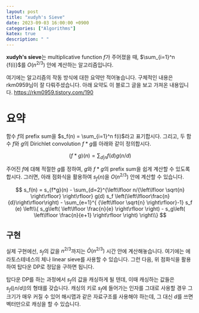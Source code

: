 ```yaml
---
layout: post
title: "xudyh's Sieve"
date: 2023-09-03 16:00:00 +0900
categories: ["Algorithms"]
katex: true
description: " "
---
```


**xudyh's sieve**는 multiplicative function $f$가 주어졌을 때, $\sum_{i=1}^n {f(i)}$를 $O(n^{2/3})$ 안에 계산하는 알고리즘입니다.

여기에는 알고리즘의 작동 방식에 대한 요약만 적어놓습니다. 구체적인 내용은 rkm0959님이 잘 다뤄주셨습니다. 아래 요약도 이 블로그 글을 보고 가져온 내용입니다. <https://rkm0959.tistory.com/190>

# 요약

함수 $f$의 prefix sum을 $s_f(n) = \sum_{i=1}^n f(i)$라고 표기합시다. 그리고, 두 함수 $f$와 $g$의 Dirichlet convolution $f*g$를 아래와 같이 정의합시다.

$$
(f*g)(n) = \sum_{d | n} {f(d) g(n/d)}
$$

주어진 $f$에 대해 적절한 $g$를 정하여, $g$와 $f*g$의 prefix sum을 쉽게 계산할 수 있도록 합시다. 그러면, 아래 점화식을 활용하여 $s_f(n)$을 $O(n^{2/3})$ 안에 계산할 수 있습니다.

$$
s_f(n) = s_{f*g}(n) - \sum_{d=2}^{\left\lfloor n/{\left\lfloor \sqrt{n} \right\rfloor} \right\rfloor} g(d) s_f \left(\left\lfloor\frac{n}{d}\right\rfloor\right) - \sum_{e=1}^{ {\left\lfloor \sqrt{n} \right\rfloor}-1} s_f (e) \left\\{ s_g\left( \left\lfloor \frac{n}{e} \right\rfloor \right) - s_g\left( \left\lfloor \frac{n}{e+1} \right\rfloor \right) \right\\}
$$

## 구현

실제 구현에선, $s_f$의 값을 $n^{2/3}$까지는 $\tilde{O}(n^{2/3})$ 시간 안에 계산해놓습니다. 여기에는 에라토스테네스의 체나 linear sieve를 사용할 수 있습니다. 그런 다음, 위 점화식을 활용하여 탑다운 DP로 정답을 구하면 됩니다.

탑다운 DP를 하는 과정에서 $s_f$의 값을 캐싱하게 될 텐데, 이때 캐싱하는 값들은 $s_f(\left\lfloor n/d \right\rfloor)$의 형태를 갖습니다. 캐싱의 키로 $s_f$에 들어가는 인자를 그대로 사용할 경우 그 크기가 매우 커질 수 있어 해시맵과 같은 자료구조를 사용해야 하는데, 그 대신 $d$를 쓰면 벡터만으로 캐싱을 할 수 있습니다.